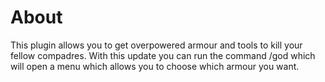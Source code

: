 # About
This plugin allows you to get overpowered armour and tools to kill your fellow compadres. 
With this update you can run the command /god which will open a menu which allows you to choose which armour you want. 
